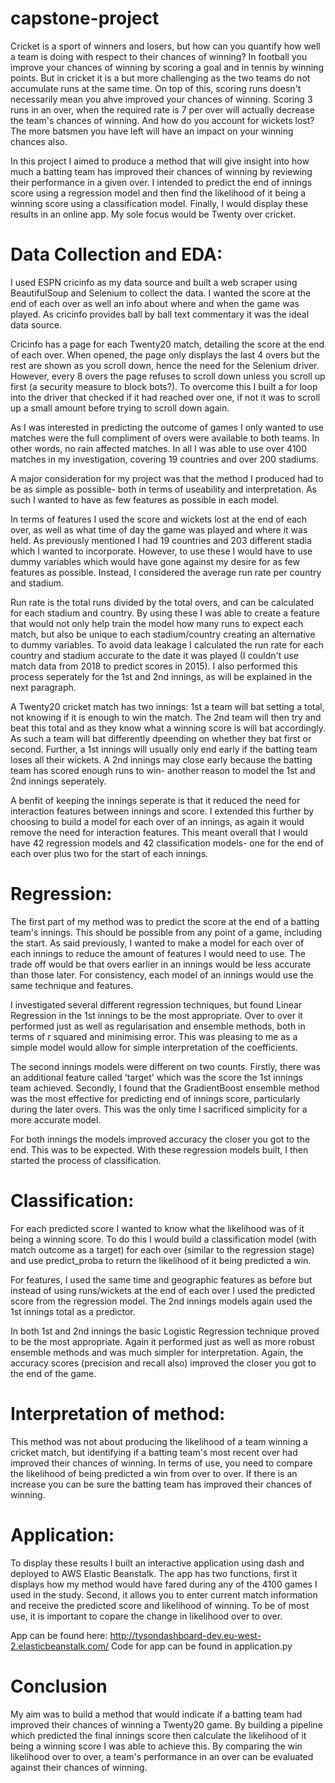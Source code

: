 # capstone-project

Cricket is a sport of winners and losers, but how can you quantify how well a team is doing with respect to their chances of winning? In football you improve your chances of winning by scoring a goal and in tennis by winning points. But in cricket it is a but more challenging as the two teams do not accumulate runs at the same time. On top of this, scoring runs doesn't necessarily mean you ahve improved your chances of winning. Scoring 3 runs in an over, when the required rate is 7 per over will actually decrease the team's chances of winning. And how do you account for wickets lost? The more batsmen you have left will have an impact on your winning chances also.

In this project I aimed to produce a method that will give insight into how much a batting team has improved their chances of winning by reviewing their performance in a given over. I intended to predict the end of innings score using a regression model and then find the likelihood of it being a winning score using a classification model. Finally, I would display these results in an online app. My sole focus would be Twenty over cricket.

# Data Collection and EDA:

I used ESPN cricinfo as my data source and built a web scraper using BeautifulSoup and Selenium to collect the data. I wanted the score at the end of each over as well an info about where and when the game was played. As cricinfo provides ball by ball text commentary it was the ideal data source. 

Cricinfo has a page for each Twenty20 match, detailing the score at the end of each over. When opened, the page only displays the last 4 overs but the rest are shown as you scroll down, hence the need for the Selenium driver. However, every 8 overs the page refuses to scroll down unless you scroll up first (a security measure to block bots?). To overcome this I built a for loop into the driver that checked if it had reached over one, if not it was to scroll up a small amount before trying to scroll down again.

As I was interested in predicting the outcome of games I only wanted to use matches were the full compliment of overs were available to both teams. In other words, no rain affected matches. In all I was able to use over 4100 matches in my investigation, covering 19 countries and over 200 stadiums.

A major consideration for my project was that the method I produced had to be as simple as possible- both in terms of useability and interpretation. As such I wanted to have as few features as possible in each model. 

In terms of features I used the score and wickets lost at the end of each over, as well as what time of day the game was played and where it was held. As previously mentioned I had 19 countries and 203 different stadia which I wanted to incorporate. However, to use these I would have to use dummy variables which would have gone against my desire for as few features as possible. Instead, I considered the average run rate per country and stadium. 

Run rate is the total runs divided by the total overs, and can be calculated for each stadium and country. By using these I was able to create a feature that would not only help train the model how many runs to expect each match, but also be unique to each stadium/country creating an alternative to dummy variables. To avoid data leakage I calculated the run rate for each country and stadium accurate to the date it was played (I couldn't use match data from 2018 to predict scores in 2015). I also performed this process seperately for the 1st and 2nd innings, as will be explained in the next paragraph.

A Twenty20 cricket match has two innings: 1st a team will bat setting a total, not knowing if it is enough to win the match. The 2nd team will then try and beat this total and as they know what a winning score is will bat accordingly. As such a team will bat differently dpeending on whether they bat first or second. Further, a 1st innings will usually only end early if the batting team loses all their wickets. A 2nd innings may close early because the batting team has scored enough runs to win- another reason to model the 1st and 2nd innings seperately. 

A benfit of keeping the innings seperate is that it reduced the need for interaction features between innings and score. I extended this further by choosing to build a model for each over of an innings, as again it would remove the need for interaction features. This meant overall that I would have 42 regression models and 42 classification models- one for the end of each over plus two for the start of each innings. 

# Regression:

The first part of my method was to predict the score at the end of a batting team's innings. This should be possible from any point of a game, including the start. As said previously, I wanted to make a model for each over of each innings to reduce the amount of features I would need to use. The trade off would be that overs earlier in an innings would be less accurate than those later. For consistency, each model of an innings would use the same technique and features.

I investigated several different regression techniques, but found Linear Regression in the 1st innings to be the most appropriate. Over to over it performed just as well as regularisation and ensemble methods, both in terms of r squared and minimising error. This was pleasing to me as a simple model would allow for simple interpretation of the coefficients. 

The second innings models were different on two counts. Firstly, there was an additional feature called 'target' which was the score the 1st innings team achieved. Secondly, I found that the GradientBoost ensemble method was the most effective for predicting end of innings score, particularly during the later overs. This was the only time I sacrificed simplicity for a more accurate model.

For both innings the models improved accuracy the closer you got to the end. This was to be expected. With these regression models built, I then started the process of classification.

# Classification:

For each predicted score I wanted to know what the likelihood was of it being a winning score. To do this I would build a classification model (with match outcome as a target) for each over (similar to the regression stage) and use predict_proba to return the likelihood of it being predicted a win. 

For features, I used the same time and geographic features as before but instead of using runs/wickets at the end of each over I used the predicted score from the regression model. The 2nd innings models again used the 1st innings total as a predictor. 

In both 1st and 2nd innings the basic Logistic Regression technique proved to be the most appropriate. Again it performed just as well as more robust ensemble methods and was much simpler for interpretation.  Again, the accuracy scores (precision and recall also) improved the closer you got to the end of the game.

# Interpretation of method:

This method was not about producing the likelihood of a team winning a cricket match, but identifying if a batting team's most recent over had improved their chances of winning. In terms of use, you need to compare the likelihood of being predicted a win from over to over. If there is an increase you can be sure the batting team has improved their chances of winning. 

# Application:

To display these results I built an interactive application using dash and deployed to AWS Elastic Beanstalk. The app has two functions, first it displays how my method would have fared during any of the 4100 games I used in the study. Second, it allows you to enter current match information and receive the predicted score and likelihood of winning. To be of most use, it is important to copare the change in likelihood over to over.

App can be found here: http://tysondashboard-dev.eu-west-2.elasticbeanstalk.com/
Code for app can be found in application.py

# Conclusion

My aim was to build a method that would indicate if a batting team had improved their chances of winning a Twenty20 game. By building a pipeline which predicted the final innings score then calculate the likelihood of it being a winning score I was able to achieve this. By comparing the win likelihood over to over, a team's performance in an over can be evaluated against their chances of winning.

